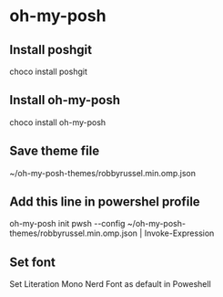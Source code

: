 # oh-my-posh

## Install poshgit
choco install poshgit

## Install oh-my-posh
choco install oh-my-posh

## Save theme file
~/oh-my-posh-themes/robbyrussel.min.omp.json

## Add this line in powershel profile
oh-my-posh init pwsh --config ~/oh-my-posh-themes/robbyrussel.min.omp.json | Invoke-Expression

## Set font
Set Literation Mono Nerd Font as default in Poweshell

